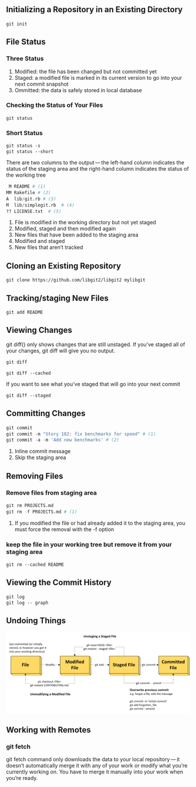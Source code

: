 

## Initializing a Repository in an Existing Directory
```git
git init
```

## File Status
### Three Status
1.  Modified: the file has been changed but not committed yet
2.  Staged: a modified file is marked in its current version to go into your next commit snapshot
3.  Ommitted: the data is safely stored in local database

### Checking the Status of Your Files
```git
git status
```

### Short Status
```git
git status -s
git status --short
```

There are two columns to the output — the left-hand column indicates the status of the staging area and the right-hand column indicates the status of the working tree

```python
 M README # (1)
MM Rakefile # (2)
A  lib/git.rb # (3)
M  lib/simplegit.rb  # (4)
?? LICENSE.txt  # (5)
```

1.  File is modified in the working directory but not yet staged
2.  Modified, staged and then modified again
3.  New files that have been added to the staging area
4.  Modified and staged
5.  New files that aren’t tracked


## Cloning an Existing Repository

```git
git clone https://github.com/libgit2/libgit2 mylibgit
```

## Tracking/staging New Files

```git
git add README
```

## Viewing Changes

git diff() only shows changes that are still unstaged. If you’ve staged all of your changes, git diff will give you no output.

```git title='use git diff to see what is still unstaged'
git diff
```


```git title='git diff --cached to see what got staged so far'
git diff --cached
```

If you want to see what you’ve staged that will go into your next commit
```git
git diff --staged
```

## Committing Changes
```python
git commit
git commit -m "Story 182: fix benchmarks for speed" # (1)
git commit -a -m 'Add new benchmarks' # (2)
```

1.  Inline commit message
2.  Skip the staging area

## Removing Files

### Remove files from staging area
```python
git rm PROJECTS.md
git rm -f PROJECTS.md # (1)
```

1.  If you modified the file or had already added it to the staging area, you must force the removal with the -f option

### keep the file in your working tree but remove it from your staging area
```git
git rm --cached README
```

## Viewing the Commit History

```git
git log
git log -- graph
```

## Undoing Things

![git_undoing](../assets/images/git%20-%20Undoing%20Things.png)

## Working with Remotes

### git fetch
git fetch command only downloads the data to your local repository — it doesn’t automatically merge it with any of your work or modify what you’re currently working on. You have to merge it manually into your work when you’re ready.